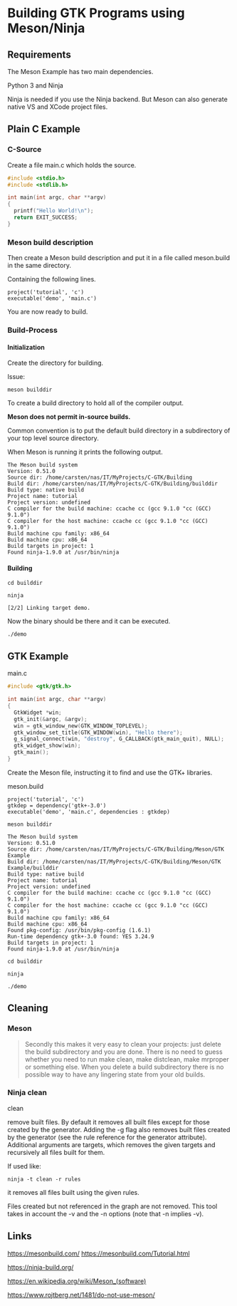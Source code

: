 

# Building GTK Programs using Meson/Ninja


## Requirements
The Meson Example has two main dependencies.

Python 3 and Ninja

Ninja is needed if you use the Ninja backend. But Meson can also generate native VS and XCode project files.


## Plain C Example

### C-Source

Create a file main.c which holds the source.

```C
#include <stdio.h>
#include <stdlib.h>

int main(int argc, char **argv)
{
  printf("Hello World!\n");
  return EXIT_SUCCESS;
}
```

### Meson build description

Then create a Meson build description and put it in a file called meson.build in the same directory.

Containing the following lines.

```mono
project('tutorial', 'c')
executable('demo', 'main.c')
```

You are now ready to build.

### Build-Process

#### Initialization

Create the directory for building.

Issue:

`meson builddir`

To create a build directory to hold all of the compiler output.

**Meson does not permit in-source builds.**

Common convention is to put the default build directory in a subdirectory of your top level source directory.

When Meson is running it prints the following output.

```mono
The Meson build system
Version: 0.51.0
Source dir: /home/carsten/nas/IT/MyProjects/C-GTK/Building
Build dir: /home/carsten/nas/IT/MyProjects/C-GTK/Building/builddir
Build type: native build
Project name: tutorial
Project version: undefined
C compiler for the build machine: ccache cc (gcc 9.1.0 "cc (GCC) 9.1.0")
C compiler for the host machine: ccache cc (gcc 9.1.0 "cc (GCC) 9.1.0")
Build machine cpu family: x86_64
Build machine cpu: x86_64
Build targets in project: 1
Found ninja-1.9.0 at /usr/bin/ninja
```

#### Building

`cd builddir`

`ninja`
```mono
[2/2] Linking target demo.
```

Now the binary should be there and it can be executed.

`./demo`


## GTK Example

main.c

```C
#include <gtk/gtk.h>

int main(int argc, char **argv)
{
  GtkWidget *win;
  gtk_init(&argc, &argv);
  win = gtk_window_new(GTK_WINDOW_TOPLEVEL);
  gtk_window_set_title(GTK_WINDOW(win), "Hello there");
  g_signal_connect(win, "destroy", G_CALLBACK(gtk_main_quit), NULL);
  gtk_widget_show(win);
  gtk_main();
}
```

Create the Meson file, instructing it to find and use the GTK+ libraries.

meson.build
```mono
project('tutorial', 'c')
gtkdep = dependency('gtk+-3.0')
executable('demo', 'main.c', dependencies : gtkdep)
```

`meson builddir`

```mono
The Meson build system
Version: 0.51.0
Source dir: /home/carsten/nas/IT/MyProjects/C-GTK/Building/Meson/GTK Example
Build dir: /home/carsten/nas/IT/MyProjects/C-GTK/Building/Meson/GTK Example/builddir
Build type: native build
Project name: tutorial
Project version: undefined
C compiler for the build machine: ccache cc (gcc 9.1.0 "cc (GCC) 9.1.0")
C compiler for the host machine: ccache cc (gcc 9.1.0 "cc (GCC) 9.1.0")
Build machine cpu family: x86_64
Build machine cpu: x86_64
Found pkg-config: /usr/bin/pkg-config (1.6.1)
Run-time dependency gtk+-3.0 found: YES 3.24.9
Build targets in project: 1
Found ninja-1.9.0 at /usr/bin/ninja
```

`cd builddir`

`ninja`

`./demo`

## Cleaning

### Meson

> Secondly this makes it very easy to clean your projects: just delete the build subdirectory and you are done. There is no need to guess whether you need to run make clean, make distclean, make mrproper or something else. When you delete a build subdirectory there is no possible way to have any lingering state from your old builds.

### Ninja clean

clean

remove built files. By default it removes all built files except for those created by the generator. Adding the -g flag also removes built files created by the generator (see the rule reference for the generator attribute). Additional arguments are targets, which removes the given targets and recursively all files built for them.

If used like:

`ninja -t clean -r rules`

it removes all files built using the given rules.

Files created but not referenced in the graph are not removed. This tool takes in account the -v and the -n options (note that -n implies -v).


## Links

<https://mesonbuild.com/>
<https://mesonbuild.com/Tutorial.html>

<https://ninja-build.org/>

<https://en.wikipedia.org/wiki/Meson_(software)>

<https://www.rojtberg.net/1481/do-not-use-meson/>


